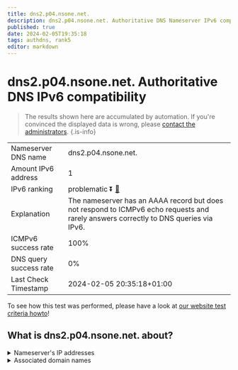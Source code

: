 ```yaml
---
title: dns2.p04.nsone.net.
description: dns2.p04.nsone.net. Authoritative DNS Nameserver IPv6 compatibility
published: true
date: 2024-02-05T19:35:18
tags: authdns, rank5
editor: markdown
---
```


# dns2.p04.nsone.net. Authoritative DNS IPv6 compatibility

> The results shown here are accumulated by automation. If you're convinced the displayed data is wrong, please [contact the administrators](/howto/chat). 
{.is-info}




|   |   |
| - | - |
| Nameserver DNS name | dns2.p04.nsone.net.
| Amount IPv6 address | 1
| IPv6 ranking | problematic :arrow_double_down: [🔗](/howto/ranking) |
| Explanation | The nameserver has an AAAA record but does not respond to ICMPv6 echo requests and rarely answers correctly to DNS queries via IPv6. |
| ICMPv6 success rate | 100%|
| DNS query success rate | 0% |
| Last Check Timestamp | 2024-02-05 20:35:18+01:00 |

To see how this test was performed, please have a look at [our website test criteria howto](/howto/testcriteria/authdns)!


## What is dns2.p04.nsone.net. about?




<details>
<summary>Nameserver's IP addresses</summary>

2a00:edc0:6259:7:4::2

</details>



<details>
<summary>Associated domain names</summary>

www.theguardian.com

</details>
